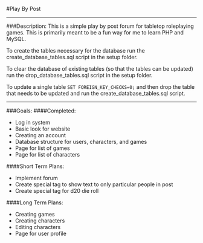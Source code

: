 #Play By Post

---
###Description:
This is a simple play by post forum for tabletop roleplaying games.
This is primarily meant to be a fun way for me to learn PHP and MySQL.  

To create the tables necessary for the database run
the create_database_tables.sql script in the setup folder.  

To clear the database of existing tables (so that the tables can be updated)
run the drop_database_tables.sql script in the setup folder.  

To update a single table `SET FOREIGN_KEY_CHECKS=0;` and then drop the table
that needs to be updated and run the create_database_tables.sql script.

---
###Goals:
####Completed:
* Log in system
* Basic look for website
* Creating an account
* Database structure for users, characters, and games
* Page for list of games
* Page for list of characters


####Short Term Plans:
* Implement forum
* Create special tag to show text to only particular people in post
* Create special tag for d20 die roll

####Long Term Plans:
* Creating games
* Creating characters
* Editing characters
* Page for user profile
